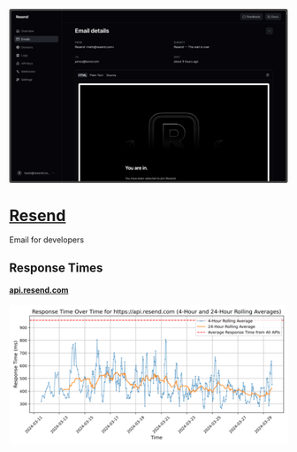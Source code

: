 [![Visit Resend](imagePreview.png)](https://resend.com)

# [Resend](https://resend.com)

Email for developers

## Response Times

#### [api.resend.com](https://api.resend.com)

![api.resend.com](response-time-charts/6170692e726573656e642e636f6d.svg)
